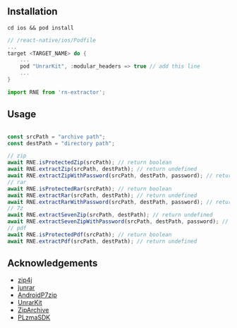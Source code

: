 ## Installation

```console
cd ios && pod install
```

```swift
// /react-native/ios/Podfile
...
target <TARGET_NAME> do {
    ...
    pod "UnrarKit", :modular_headers => true // add this line
    ...
}
```

```js
import RNE from 'rn-extractor';
```

## Usage

```js

const srcPath = "archive path";
const destPath = "directory path";

// zip
await RNE.isProtectedZip(srcPath); // return boolean
await RNE.extractZip(srcPath, destPath); // return undefined
await RNE.extractZipWithPassword(srcPath, destPath, password); // return undefined
// rar
await RNE.isProtectedRar(srcPath); // return boolean
await RNE.extractRar(srcPath, destPath); // return undefined
await RNE.extractRarWithPassword(srcPath, destPath, password); // return undefined
// 7z
await RNE.extractSevenZip(srcPath, destPath); // return undefined
await RNE.extractSevenZipWithPassword(srcPath, destPath, password); // return undefined
// pdf
await RNE.isProtectedPdf(srcPath); // return boolean
await RNE.extractPdf(srcPath, destPath); // return undefined
```

## Acknowledgements

- [zip4j](https://github.com/srikanth-lingala/zip4j)
- [junrar](https://github.com/junrar/junrar)
- [AndroidP7zip](https://github.com/hzy3774/AndroidP7zip)
- [UnrarKit](https://github.com/abbeycode/UnrarKit)
- [ZipArchive](https://github.com/ZipArchive/ZipArchive)
- [PLzmaSDK](https://github.com/OlehKulykov/PLzmaSDK)